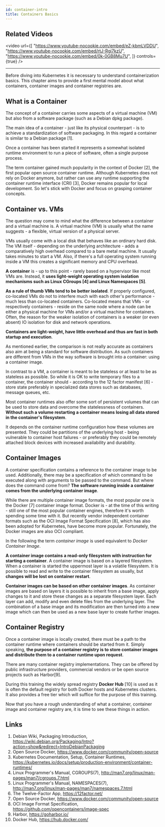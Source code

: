 ```yaml
---
id: container-intro
title: Containers Basics
---
```


## Related Videos

<video
  url={[
    "https://www.youtube-nocookie.com/embed/eZ-kbmLVDDU",
    "https://www.youtube-nocookie.com/embed/rtJ-Rgi7kzU",
    "https://www.youtube-nocookie.com/embed/0k-0GB8Mu7U",
  ]}
  controls={true}
/>

---

Before diving into Kubernetes it is necessary to understand containerization basics. This chapter aims to provide a first mental model about what containers, container images and container registries are.

## What is a Container

The concept of a container carries some aspects of a virtual machine (VM) but also from a software package (such as a Debian dpkg package).

The main idea of a container - just like its physical counterpart - is to achieve a standardization of software packaging. In this regard a container is similar to a Debian package [1].

Once a container has been started it represents a somewhat isolated runtime environment to run a piece of software, often a single purpose process.

The term container gained much popularity in the context of Docker [2], the first popular open source container runtime. Although Kubernetes does not rely on Docker anymore, but rather can use any runtime supporting the container runtime interface (CRI) [3], Docker remains popular for local development. So let's stick with Docker and focus on grasping container concepts.

## Container vs. VMs

The question may come to mind what the difference between a container and a virtual machine is. A virtual machine (VM) is usually what the name suggests - a flexible, virtual version of a physical server.

VMs usually come with a local disk that behaves like an ordinary hard disk. The VM itself - depending on the underlying architecture - adds a comparatively high overhead compared to a bare metal machine. It usually takes minutes to start a VM. Also, if there's a full operating system running inside a VM this creates a significant memory and CPU overhead.

**A container** is - up to this point - rarely based on a hypervisor like most VMs are. Instead, it **uses light-weight operating system isolation mechanisms such as Linux CGroups [4] and Linux Namespaces [5]**.

**As a rule of thumb VMs tend to be better isolated**. If properly configured, co-located VMs do not to interfere much with each other's performance - much less than co-located containers. Co-located means that VMs - or respectively containers - reside on the same node where a node can be either a physical machine for VMs and/or a virtual machine for containers. Often, the reason for the weaker isolation of containers is a weaker (or even absent) IO isolation for disk and network operations.

**Containers are light-weight, have little overhead and thus are fast in both startup and execution**.

As mentioned earlier, the comparison is not really accurate as containers also aim at being a standard for software distribution. As such containers are different from VMs in the way software is brought into a container: using a container image.

In contrast to a VM, a container is meant to be stateless or at least to be as stateless as possible. So while it is OK to write temporary files to a container, the container should - according to the 12 factor manifest [6] - store state preferably in specialized data stores such as databases, message queues, etc.

Most container runtimes also offer some sort of persistent volumes that can be used to store data and overcome the statelessness of containers. **Without such a volume restarting a container means losing all data stored in the container's filesystem**.

It depends on the container runtime configuration how these volumes are presented. They could be partitions of the underlying host - being vulnerable to container host failures - or preferably they could be remotely attached block devices with increased availability and durability.

## Container Images

A container specification contains a reference to the container image to be used. Additionally, there may be a specification of which command to be executed along with arguments to be passed to the command. But where does the command come from? **The software running inside a container comes from the underlying container image**.

While there are multiple container image formats, the most popular one is the Docker [7] container image format. Docker is - at the time of this writing - still one of the most popular container engines, therefore it's worth spending some time with it. But recently vendor independent container formats such as the OCI Image Format Specification [8], which has also been adopted for Kubernetes, have become more popular. Fortunately, the Docker images are also OCI compliant.

In the following the term *container image* is used equivalent to *Docker Container Image*.

**A container image contains a read-only filesystem with instruction for starting a container**.
A container image is based on a layered filesystem. When a container is started the uppermost layer is a volatile filesystem. It is possible to read and write to the container filesystem as usually, but **changes will be lost on container restart**.

**Container images can be based on other container images**. As container images are based on layers it is possible to inherit from a base image, apply changes to it and store these changes as a separate filesystem layer. Each layer can add, modify and even delete files from the underlying layer. The combination of a base image and its modification are then turned into a new image which can then be used as a new base layer to create further images.

## Container Registry
Once a container image is locally created, there must be a path to the container runtime where containers should be started from it. Simply speaking, **the purpose of a container registry is to store container images and distribute them to a container runtime upon request**.

There are many container registry implementations. They can be offered by public infrastructure providers, commercial vendors or be open source projects such as Harbor[9].

During this training the widely spread registry **Docker Hub** [10] is used as it is often the default registry for both Docker hosts and Kubernetes clusters. It also provides a free tier which will suffice for the purpose of this training.

Now that you have a rough understanding of what a container, container image and container registry are, it is time to see these things in action.

## Links

1. Debian Wiki, Packaging Introduction, https://wiki.debian.org/Packaging/Intro?action=show&redirect=IntroDebianPackaging
2. Open Source Docker, https://www.docker.com/community/open-source
3. Kubernetes Documentation, Setup, Container Runtimes, https://kubernetes.io/docs/setup/production-environment/container-runtimes/
4. Linux Programmer's Manual, CGROUPS(7), http://man7.org/linux/man-pages/man7/cgroups.7.html
5. Linux Programmer's Manual, NAMESPACES(7), http://man7.org/linux/man-pages/man7/namespaces.7.html
6. The Twelve-Factor App, https://12factor.net/
7. Open Source Docker, https://www.docker.com/community/open-source
8. OCI Image Format Specification, https://github.com/opencontainers/image-spec
9. Harbor, https://goharbor.io/
10. Docker Hub, https://hub.docker.com/
